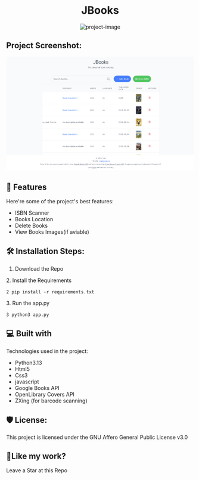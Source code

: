 <h1 align="center" id="title">JBooks</h1>

<p align="center"><img src="https://socialify.git.ci/its-tujo/JBooks/image?custom_language=Python&amp;font=Bitter&amp;language=1&amp;name=1&amp;owner=1&amp;stargazers=1&amp;theme=Light" alt="project-image"></p>

<h2>Project Screenshot:</h2>

<img src="https://github.com/its-tujo/JBooks/blob/730410ccd292baa75af3617de4d28b11d0c29de6/screenshots/jbooks-1.png" alt="project-screenshot" width="auto" height="auto/">

  
  
<h2>🧐 Features</h2>

Here're some of the project's best features:

*   ISBN Scanner
*   Books Location
*   Delete Books
*   View Books Images(if aviable)

<h2>🛠️ Installation Steps:</h2>


1.  Download the Repo

<p>2. Install the Requirements </p>

```
2 pip install -r requirements.txt
```

<p>3. Run the app.py</p>

```
3 python3 app.py
```

  
  
<h2>💻 Built with</h2>

Technologies used in the project:

*   Python3.13
*   Html5
*   Css3
*   javascript
*   Google Books API
*   OpenLibrary Covers API
*   ZXing (for barcode scanning)

<h2>🛡️ License:</h2>

This project is licensed under the GNU Affero General Public License v3.0

<h2>💖Like my work?</h2>

Leave a Star at this Repo
